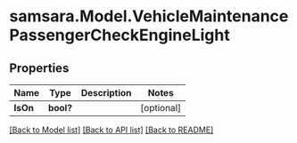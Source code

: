 # samsara.Model.VehicleMaintenancePassengerCheckEngineLight
## Properties

Name | Type | Description | Notes
------------ | ------------- | ------------- | -------------
**IsOn** | **bool?** |  | [optional] 

[[Back to Model list]](../README.md#documentation-for-models) [[Back to API list]](../README.md#documentation-for-api-endpoints) [[Back to README]](../README.md)

